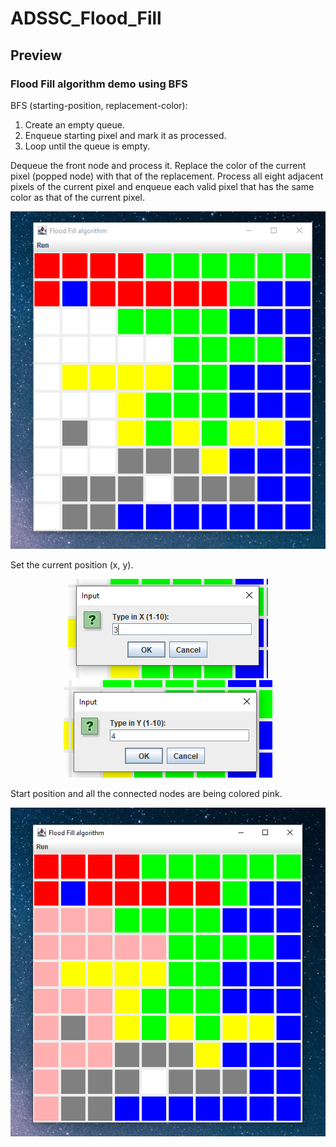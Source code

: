 # ADSSC_Flood_Fill
## Preview
### Flood Fill algorithm demo using BFS

BFS (starting-position, replacement-color):
1. Create an empty queue.
2. Enqueue starting pixel and mark it as processed.
3. Loop until the queue is empty.

  Dequeue the front node and process it.
  Replace the color of the current pixel (popped node) with that of the replacement.
  Process all eight adjacent pixels of the current pixel and enqueue each valid pixel that has the same color as that of the current pixel.

<p align="center">
  <img src="preview/picture1.png?raw=true" />
</p>

Set the current position (x, y).

<p align="center">
  <img src="preview/picture2.png?raw=true" />
  <img src="preview/picture3.png?raw=true" />
</p>

Start position and all the connected nodes are being colored pink.

<p align="center">
  <img src="preview/picture4.png?raw=true" />
</p>
